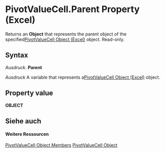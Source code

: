 
# PivotValueCell.Parent Property (Excel)

Returns an  **Object** that represents the parent object of the specified[PivotValueCell Object (Excel)](1857160d-9eab-d026-ef7d-af6187c6490e.md) object. Read-only.


## Syntax

 _Ausdruck_. **Parent**

 _Ausdruck_ A variable that represents a[PivotValueCell Object (Excel)](1857160d-9eab-d026-ef7d-af6187c6490e.md) object.


## Property value

 **OBJECT**


## Siehe auch


#### Weitere Ressourcen


[PivotValueCell Object Members](http://msdn.microsoft.com/library/0b2458c3-b168-0bb1-762a-24c532f8fe7f%28Office.15%29.aspx)
[PivotValueCell Object](1857160d-9eab-d026-ef7d-af6187c6490e.md)